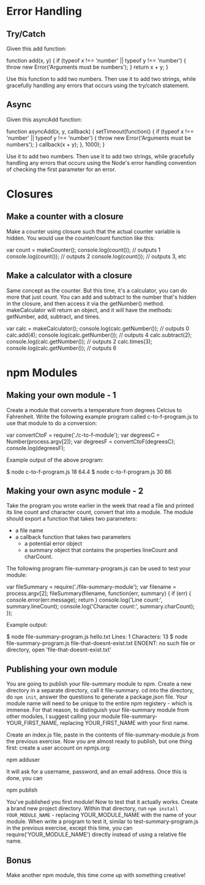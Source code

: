 # Error Handling

## Try/Catch

Given this add function:

function add(x, y) {
  if (typeof x !== 'number' || typeof y !== 'number') {
    throw new Error('Arguments must be numbers');
  }
  return x + y;
}

Use this function to add two numbers. Then use it to add two strings, while gracefully handling any errors that occurs using the try/catch statement.

## Async

Given this asyncAdd function:

function asyncAdd(x, y, callback) {
  setTimeout(function() {
    if (typeof x !== 'number' || typeof y !== 'number') {
      throw new Error('Arguments must be numbers');
    }
    callback(x + y);
  }, 1000);
}

Use it to add two numbers. Then use it to add two strings, while gracefully handling any errors that occurs using the Node's error handling convention of checking the first parameter for an error.

# Closures

## Make a counter with a closure

Make a counter using closure such that the actual counter variable is hidden. You would use the counter/count function like this:

var count = makeCounter();
console.log(count()); // outputs 1
console.log(count()); // outputs 2
console.log(count()); // outputs 3, etc

## Make a calculator with a closure

Same concept as the counter. But this time, it's a calculator, you can do more that just count. You can add and subtract to the number that's hidden in the closure, and then access it via the getNumber() method. makeCalculator will return an object, and it will have the methods: getNumber, add, subtract, and times.

var calc = makeCalculator();
console.log(calc.getNumber()); // outputs 0
calc.add(4);
console.log(calc.getNumber()); // outputs 4
calc.subtract(2);
console.log(calc.getNumber()); // outputs 2
calc.times(3);
console.log(calc.getNumber()); // outputs 6

# npm Modules

## Making your own module - 1

Create a module that converts a temperature from degrees Celcius to Fahrenheit. Write the following example program called c-to-f-program.js to use that module to do a conversion:

var convertCtoF = require('./c-to-f-module');
var degreesC = Number(process.argv[2]);
var degreesF = convertCtoF(degreesC);
console.log(degreesF);

Example output of the above program:

$ node c-to-f-program.js 18
64.4
$ node c-to-f-program.js 30
86

## Making your own async module - 2

Take the program you wrote earlier in the week that read a file and printed its line count and character count, convert that into a module. The module should export a function that takes two parameters:

* a file name
* a callback function that takes two parameters
  * a potential error object
  * a summary object that contains the properties lineCount and charCount.

The following program file-summary-program.js can be used to test your module:

var fileSummary = require('./file-summary-module');
var filename = process.argv[2];
fileSummary(filename, function(err, summary) {
  if (err) {
    console.error(err.message);
    return
  }
  console.log('Line count:', summary.lineCount);
  console.log('Character count:', summary.charCount);
});

Example output:

$ node file-summary-program.js hello.txt
Lines: 1
Characters: 13
$ node file-summary-program.js file-that-doesnt-exist.txt
ENOENT: no such file or directory, open 'file-that-doesnt-exist.txt'

## Publishing your own module

You are going to publish your file-summary module to npm. Create a new directory in a separate directory, call it file-summary. cd into the directory, do `npm init`, answer the questions to generate a package.json file. Your module name will need to be unique to the entire npm registery - which is immense. For that reason, to distinguish your file-summary module from other modules, I suggest calling your module file-summary-YOUR_FIRST_NAME, replacing YOUR_FIRST_NAME with your first name.

Create an index.js file, paste in the contents of file-summary-module.js from the previous exercise. Now you are almost ready to publish, but one thing first: create a user account on npmjs.org:

npm adduser

It will ask for a username, password, and an email address. Once this is done, you can

npm publish

You've published you first module! Now to test that it actually works. Create a brand new project directory. Within that directory, run `npm install YOUR_MODULE_NAME` - replacing YOUR_MODULE_NAME with the name of your module. When write a program to test it, similar to test-summary-program.js in the previous exercise, except this time, you can require('YOUR_MODULE_NAME') directly instead of using a relative file name.

## Bonus

Make another npm module, this time come up with something creative!
